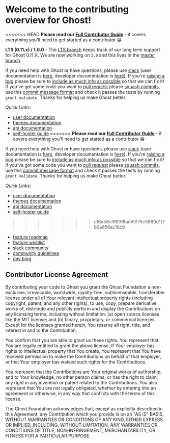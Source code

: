 # Welcome to the contributing overview for Ghost!

<<<<<<< HEAD
**Please read our [Full Contributor Guide](https://docs.ghost.org/v0.11.9/docs/contributing)** - it covers everything you'll need to get started as a contributor 😁

**LTS (0.11.x) / 1.0.0** -
The [LTS branch](https://github.com/TryGhost/Ghost/tree/lts) keeps track of our long term support for Ghost 0.11.X. We are now working on `1.0` and this lives in the [master branch](https://github.com/TryGhost/Ghost/tree/master).

If you need help with Ghost or have questions, please use [slack](https://ghost.org/slack) (user documentation is [here](http://help.ghost.org), developer documentation is [here](https://docs.ghost.org/v0.11.9/)). If you're [raising a bug](https://docs.ghost.org/v0.11.9/docs/contributing#bugs) please be sure to [include as much info as possible](https://docs.ghost.org/v0.11.9/docs/contributing#bug-template) so that we can fix it! If you've got some code you want to [pull request](https://docs.ghost.org/v0.11.9/docs/contributing#pull-requests) please [squash commits](https://docs.ghost.org/v0.11.9/docs/git-workflow#section-clean-up-history), use this [commit message format](https://docs.ghost.org/v0.11.9/docs/git-workflow#section-notes-on-writing-good-commit-messages) and check it passes the tests by running `grunt validate`. Thanks for helping us make Ghost better.

*Quick Links:*
- [user documentation](https://help.ghost.org)
- [themes documentation](https://themes.ghost.org/v0.11.9/)
- [api documentation](https://api.ghost.org/v0.11.9/)
- [self-hoster guide](http://docs.ghost.org/v0.11.9/)
=======
**Please read our [Full Contributor Guide](https://docs.ghost.org/v1.0.0/docs/contributing)** - it covers everything you'll need to get started as a contributor 😁

If you need help with Ghost or have questions, please use [slack](https://ghost.org/slack) (user documentation is [here](http://help.ghost.org), developer documentation is [here](https://docs.ghost.org/v1.0.0/)). If you're [raising a bug](https://docs.ghost.org/v1.0.0/docs/contributing#bugs) please be sure to [include as much info as possible](https://docs.ghost.org/v1.0.0/docs/contributing#bug-template) so that we can fix it! If you've got some code you want to [pull request](https://docs.ghost.org/v1.0.0/docs/contributing#pull-requests) please [squash commits](https://docs.ghost.org/v1.0.0/docs/git-workflow#section-clean-up-history), use this [commit message format](https://docs.ghost.org/v1.0.0/docs/git-workflow#section-notes-on-writing-good-commit-messages) and check it passes the tests by running `grunt validate`. Thanks for helping us make Ghost better.

*Quick Links:*
- [user documentation](https://help.ghost.org)
- [themes documentation](https://themes.ghost.org)
- [api documentation](https://api.ghost.org)
- [self-hoster guide](http://docs.ghost.org/v1.0.0/)
>>>>>>> c16a58cf6836bab5075e5869d1f7b9a656ac18c9
- [feature roadmap](https://trello.com/b/EceUgtCL/ghost-roadmap)
- [feature wishlist](http://ideas.ghost.org)
- [slack community](https://ghost.org/slack)
- [community guidelines](https://ghost.org/conduct/)
- [dev blog](http://dev.ghost.org)


## Contributor License Agreement

By contributing your code to Ghost you grant the Ghost Foundation a non-exclusive, irrevocable, worldwide, royalty-free, sublicenseable, transferable license under all of Your relevant intellectual property rights (including copyright, patent, and any other rights), to use, copy, prepare derivative works of, distribute and publicly perform and display the Contributions on any licensing terms, including without limitation:
(a) open source licenses like the MIT license; and (b) binary, proprietary, or commercial licenses. Except for the licenses granted herein, You reserve all right, title, and interest in and to the Contribution.

You confirm that you are able to grant us these rights. You represent that You are legally entitled to grant the above license. If Your employer has rights to intellectual property that You create, You represent that You have received permission to make the Contributions on behalf of that employer, or that Your employer has waived such rights for the Contributions.

You represent that the Contributions are Your original works of authorship, and to Your knowledge, no other person claims, or has the right to claim, any right in any invention or patent related to the Contributions. You also represent that You are not legally obligated, whether by entering into an agreement or otherwise, in any way that conflicts with the terms of this license.

The Ghost Foundation acknowledges that, except as explicitly described in this Agreement, any Contribution which you provide is on an "AS IS" BASIS, WITHOUT WARRANTIES OR CONDITIONS OF ANY KIND, EITHER EXPRESS OR IMPLIED, INCLUDING, WITHOUT LIMITATION, ANY WARRANTIES OR CONDITIONS OF TITLE, NON-INFRINGEMENT, MERCHANTABILITY, OR FITNESS FOR A PARTICULAR PURPOSE.
